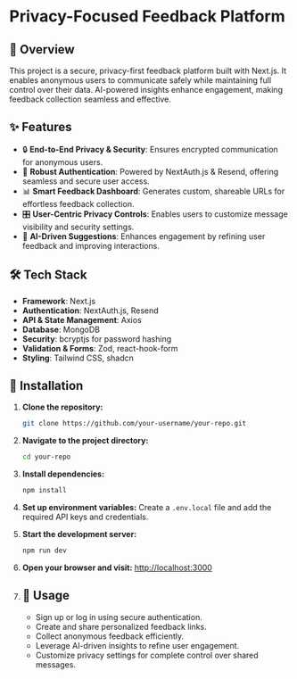 # Privacy-Focused Feedback Platform

## 🚀 Overview
This project is a secure, privacy-first feedback platform built with Next.js. It enables anonymous users to communicate safely while maintaining full control over their data. AI-powered insights enhance engagement, making feedback collection seamless and effective.

## ✨ Features
- 🔒 **End-to-End Privacy & Security**: Ensures encrypted communication for anonymous users.
- 🔐 **Robust Authentication**: Powered by NextAuth.js & Resend, offering seamless and secure user access.
- 📊 **Smart Feedback Dashboard**: Generates custom, shareable URLs for effortless feedback collection.
- 🎛 **User-Centric Privacy Controls**: Enables users to customize message visibility and security settings.
- 🤖 **AI-Driven Suggestions**: Enhances engagement by refining user feedback and improving interactions.

## 🛠 Tech Stack
- **Framework**: Next.js
- **Authentication**: NextAuth.js, Resend
- **API & State Management**: Axios
- **Database**: MongoDB
- **Security**: bcryptjs for password hashing
- **Validation & Forms**: Zod, react-hook-form
- **Styling**: Tailwind CSS, shadcn

## 📌 Installation

1. **Clone the repository:**
   ```sh
   git clone https://github.com/your-username/your-repo.git
   ```
2. **Navigate to the project directory:**
   ```sh
   cd your-repo
   ```
3. **Install dependencies:**
   ```sh
   npm install
   ```
4. **Set up environment variables:**
   Create a `.env.local` file and add the required API keys and credentials.

5. **Start the development server:**
   ```sh
   npm run dev
   ```

6. **Open your browser and visit:** [http://localhost:3000](http://localhost:3000)

7. ## 🎯 Usage

    - Sign up or log in using secure authentication.
    - Create and share personalized feedback links.
    - Collect anonymous feedback efficiently.
    - Leverage AI-driven insights to refine user engagement.
    - Customize privacy settings for complete control over shared messages.


